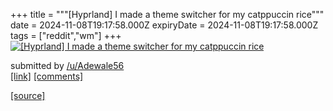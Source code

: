 +++
title = """[Hyprland] I made a theme switcher for my catppuccin rice"""
date = 2024-11-08T19:17:58.000Z
expiryDate = 2024-11-08T19:17:58.000Z
tags = ["reddit","wm"]
+++
[![[Hyprland] I made a theme switcher for my catppuccin rice](https://b.thumbs.redditmedia.com/Nmwm1MSTzUdT12ti4w2NcJ3ZBhdkVcxxtkyQrKutRik.jpg "[Hyprland] I made a theme switcher for my catppuccin rice")](https://www.reddit.com/r/unixporn/comments/1gmqlhs/hyprland_i_made_a_theme_switcher_for_my/)

submitted by [/u/Adewale56](https://www.reddit.com/user/Adewale56)  
[\[link\]](https://www.reddit.com/gallery/1gmqlhs) [\[comments\]](https://www.reddit.com/r/unixporn/comments/1gmqlhs/hyprland_i_made_a_theme_switcher_for_my/)

[[source]](https://www.reddit.com/r/unixporn/comments/1gmqlhs/hyprland_i_made_a_theme_switcher_for_my/)
